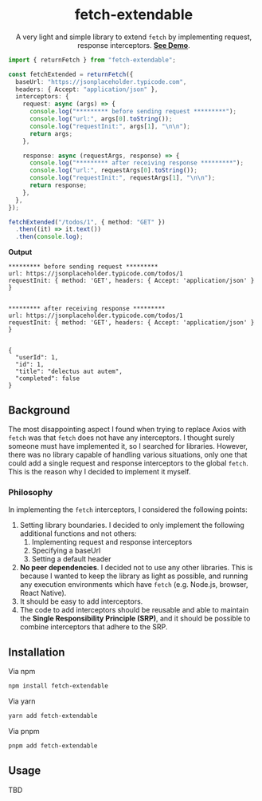 <h1 align="center">fetch-extendable</h1>

<p align="center">
  A very light and simple library to extend <code>fetch</code> by implementing request, response interceptors.
  <a href="https://stackblitz.com/edit/fetch-extendable" target="_blank"><strong>See Demo</strong></a>.
</p>

```ts
import { returnFetch } from "fetch-extendable";

const fetchExtended = returnFetch({
  baseUrl: "https://jsonplaceholder.typicode.com",
  headers: { Accept: "application/json" },
  interceptors: {
    request: async (args) => {
      console.log("********* before sending request *********");
      console.log("url:", args[0].toString());
      console.log("requestInit:", args[1], "\n\n");
      return args;
    },

    response: async (requestArgs, response) => {
      console.log("********* after receiving response *********");
      console.log("url:", requestArgs[0].toString());
      console.log("requestInit:", requestArgs[1], "\n\n");
      return response;
    },
  },
});

fetchExtended("/todos/1", { method: "GET" })
  .then((it) => it.text())
  .then(console.log);
```

**Output**

```
********* before sending request *********
url: https://jsonplaceholder.typicode.com/todos/1
requestInit: { method: 'GET', headers: { Accept: 'application/json' } } 


********* after receiving response *********
url: https://jsonplaceholder.typicode.com/todos/1
requestInit: { method: 'GET', headers: { Accept: 'application/json' } } 


{
  "userId": 1,
  "id": 1,
  "title": "delectus aut autem",
  "completed": false
}
```

## Background

The most disappointing aspect I found when trying to replace Axios with `fetch` was that `fetch` does not have any
interceptors. I thought surely someone must have implemented it, so I searched for libraries. However, there was no
library capable of handling various situations, only one that could add a single request and response interceptors to
the global `fetch`. This is the reason why I decided to implement it myself.

### Philosophy

In implementing the `fetch` interceptors, I considered the following points:

1. Setting library boundaries. I decided to only implement the following additional functions and not others:
    1. Implementing request and response interceptors
    2. Specifying a baseUrl
    3. Setting a default header
2. **No peer dependencies**. I decided not to use any other libraries. This is because I wanted to keep the library as
   light as possible, and running any execution environments which have `fetch` (e.g. Node.js, browser, React Native).
3. It should be easy to add interceptors.
4. The code to add interceptors should be reusable and able to maintain the **Single Responsibility Principle (SRP)**,
and it should be possible to combine interceptors that adhere to the SRP.

## Installation

Via npm

```bash
npm install fetch-extendable
```

Via yarn

```bash
yarn add fetch-extendable
```

Via pnpm

```bash
pnpm add fetch-extendable
```

## Usage

TBD
